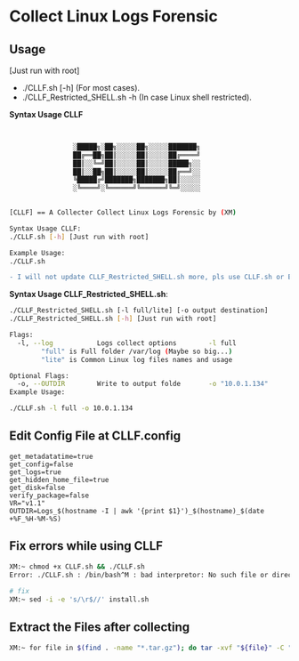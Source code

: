 # Collect Linux Logs Forensic
## Usage
[Just run with root]
* ./CLLF.sh [-h]  (For most cases).
* ./CLLF_Restricted_SHELL.sh -h  (In case Linux shell restricted).

**Syntax Usage CLLF**

```bash

                
                ░█████╗░██╗░░░░░██╗░░░░░███████╗
                ██╔══██╗██║░░░░░██║░░░░░██╔════╝
                ██║░░╚═╝██║░░░░░██║░░░░░█████╗░░
                ██║░░██╗██║░░░░░██║░░░░░██╔══╝░░
                ╚█████╔╝███████╗███████╗██║░░░░░
                ░╚════╝░╚══════╝╚══════╝╚═╝░░░░░
    

[CLLF] == A Collecter Collect Linux Logs Forensic by (XM)

Syntax Usage CLLF:
./CLLF.sh [-h] [Just run with root]

Example Usage:
./CLLF.sh

```


```diff
- I will not update CLLF_Restricted_SHELL.sh more, pls use CLLF.sh or Edit manual you script

```

**Syntax Usage CLLF_Restricted_SHELL.sh**: 	
```bash
./CLLF_Restricted_SHELL.sh [-l full/lite] [-o output destination]
./CLLF_Restricted_SHELL.sh [-h] [Just run with root]

Flags:
  -l, --log           Logs collect options        -l full
        "full" is Full folder /var/log (Maybe so big...)
        "lite" is Common Linux log files names and usage

Optional Flags:
  -o, --OUTDIR        Write to output folde       -o "10.0.1.134"
Example Usage:

./CLLF.sh -l full -o 10.0.1.134
```


## Edit Config File at CLLF.config
~~~
get_metadatatime=true
get_config=false
get_logs=true
get_hidden_home_file=true
get_disk=false
verify_package=false
VR="v1.1"
OUTDIR=Logs_$(hostname -I | awk '{print $1}')_$(hostname)_$(date +%F_%H-%M-%S)
~~~

## Fix errors while using CLLF

```bash
XM:~ chmod +x CLLF.sh && ./CLLF.sh
Error: ./CLLF.sh : /bin/bash^M : bad interpretor: No such file or directory
                                                    
# fix
XM:~ sed -i -e 's/\r$//' install.sh
```

## Extract the Files after collecting

```bash
XM:~ for file in $(find . -name "*.tar.gz"); do tar -xvf "${file}" -C "$(dirname "${file}")"; done
```

